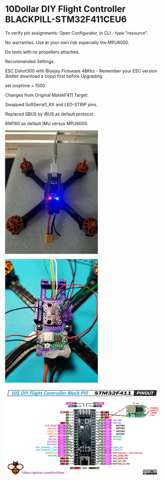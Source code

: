 # 10Dollar DIY Flight Controller BLACKPILL-STM32F411CEU6

To verify pin assignments: Open Configurator, in CLI - type "resource". 

No warranties. Use at your own risk especially the MPU6050.

Do tests with no propellers attached.

Recommended Settings:

ESC Dshot300 with Bluejay Firmware 48Khz - Remember your ESC version (better download a copy) first before Upgrading.

set looptime = 1000

Changes from Original MatekF411 Target:

Swapped SoftSerial1_RX and LED-STRIP pins.

Replaced SBUS by IBUS as default protocol.

BMI160 as default IMU versus MPU6000.

![My Remote Image](https://github.com/EonClaw/10Dollar-Flight-Controller-STM32F411CEU6/blob/main/20221011_154746-ed.jpg?dl=0)

![My Remote Image](https://github.com/EonClaw/10Dollar-Flight-Controller-STM32F411CEU6/blob/main/20221014_203524-ed.jpg?dl=0)

![My Remote Image](https://github.com/EonClaw/10Dollar-Flight-Controller-STM32F411CEU6/blob/main/blackpill-fc-pinout.png?dl=0)
